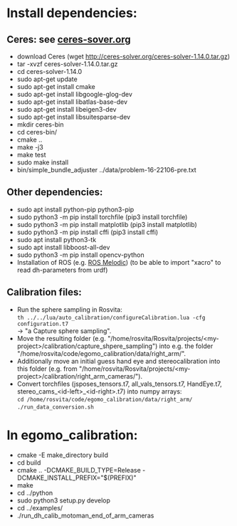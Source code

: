 Install dependencies:
=====================

Ceres: see [ceres-sover.org](http://ceres-solver.org/installation.html)
------
* download Ceres (wget http://ceres-solver.org/ceres-solver-1.14.0.tar.gz)
* tar -xvzf ceres-solver-1.14.0.tar.gz
* cd ceres-solver-1.14.0
* sudo apt-get update
* sudo apt-get install cmake
* sudo apt-get install libgoogle-glog-dev
* sudo apt-get install libatlas-base-dev
* sudo apt-get install libeigen3-dev
* sudo apt-get install libsuitesparse-dev
* mkdir ceres-bin
* cd ceres-bin/
* cmake ..
* make -j3
* make test
* sudo make install
* bin/simple_bundle_adjuster ../data/problem-16-22106-pre.txt

Other dependencies:
-------------------
* sudo apt install python-pip python3-pip
* sudo python3 -m pip install torchfile   (pip3 install torchfile)
* sudo python3 -m pip install matplotlib  (pip3 install matplotlib)
* sudo python3 -m pip install cffi        (pip3 install cffi)
* sudo apt install python3-tk
* sudo apt install libboost-all-dev
* sudo python3 -m pip install opencv-python
* Installation of ROS (e.g. [ROS Melodic](http://wiki.ros.org/melodic/Installation/Ubuntu))
  (to be able to import "xacro" to read dh-parameters from urdf)

Calibration files:
------------------
* Run the sphere sampling in Rosvita: <br />
  ``th ../../lua/auto_calibration/configureCalibration.lua -cfg configuration.t7`` <br />
  -> "a Capture sphere sampling".
* Move the resulting folder (e.g. "/home/rosvita/Rosvita/projects/\<my-project\>/calibration/capture_shpere_sampling") into e.g. the folder "/home/rosvita/code/egomo_calibration/data/right_arm/".
* Additionally move an initial guess hand eye and stereocalibration into this folder (e.g. from "/home/rosvita/Rosvita/projects/\<my-project\>/calibration/right_arm_cameras/").
* Convert torchfiles (jsposes_tensors.t7, all_vals_tensors.t7, HandEye.t7, stereo_cams_\<id-left\>_\<id-right\>.t7) into numpy arrays: <br />
  ``cd /home/rosvita/code/egomo_calibration/data/right_arm/`` <br />
  ``./run_data_conversion.sh``

In egomo_calibration:
=====================
* cmake -E make_directory build
* cd build
* cmake .. -DCMAKE_BUILD_TYPE=Release -DCMAKE_INSTALL_PREFIX="$(PREFIX)"
* make
* cd ../python
* sudo python3 setup.py develop
* cd ../examples/
* ./run_dh_calib_motoman_end_of_arm_cameras
